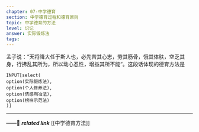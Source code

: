 ```yaml
---
chapter: 07-中学德育
section: 中学德育过程和德育原则
topic: 中学德育的方法
level: 识记
answer: 实际锻炼法
tags:
---
```


孟子说：“天将降大任于斯人也，必先苦其心志，劳其筋骨，饿其体肤，空乏其身，行拂乱其所为，所以动心忍性，增益其所不能“。这段话体现的德育方法是

```meta-bind
INPUT[select(
option(实际锻炼法),
option(个人修养法),
option(情感陶冶法),
option(榜样示范法)
)]
```

---
——🔗 ***related link*** [[中学德育方法]]